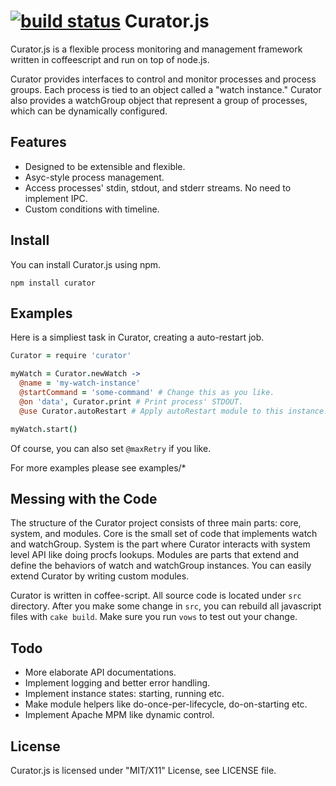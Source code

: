 [![build status](https://secure.travis-ci.org/clvv/Curator.js.png)](http://travis-ci.org/clvv/Curator.js)
Curator.js
==========

Curator.js is a flexible process monitoring and management framework written in
coffeescript and run on top of node.js.

Curator provides interfaces to control and monitor processes and process groups.
Each process is tied to an object called a "watch instance." Curator also
provides a watchGroup object that represent a group of processes, which can be
dynamically configured.

Features
--------

* Designed to be extensible and flexible.
* Asyc-style process management.
* Access processes' stdin, stdout, and stderr streams. No need to implement IPC.
* Custom conditions with timeline.

Install
-------

You can install Curator.js using npm.

    npm install curator

Examples
--------

Here is a simpliest task in Curator, creating a auto-restart job.

```coffeescript
Curator = require 'curator'

myWatch = Curator.newWatch ->
  @name = 'my-watch-instance'
  @startCommand = 'some-command' # Change this as you like.
  @on 'data', Curator.print # Print process' STDOUT.
  @use Curator.autoRestart # Apply autoRestart module to this instance.

myWatch.start()
```

Of course, you can also set `@maxRetry` if you like.

For more examples please see examples/*

Messing with the Code
---------------------
The structure of the Curator project consists of three main parts: core, system,
and modules. Core is the small set of code that implements watch and watchGroup.
System is the part where Curator interacts with system level API like doing
procfs lookups. Modules are parts that extend and define the behaviors of watch
and watchGroup instances. You can easily extend Curator by writing custom
modules.

Curator is written in coffee-script. All source code is located under `src`
directory. After you make some change in `src`, you can rebuild all javascript
files with `cake build`. Make sure you run `vows` to test out your change.

Todo
----

* More elaborate API documentations.
* Implement logging and better error handling.
* Implement instance states: starting, running etc.
* Make module helpers like do-once-per-lifecycle, do-on-starting etc.
* Implement Apache MPM like dynamic control.

License
-------
Curator.js is licensed under "MIT/X11" License, see LICENSE file.
